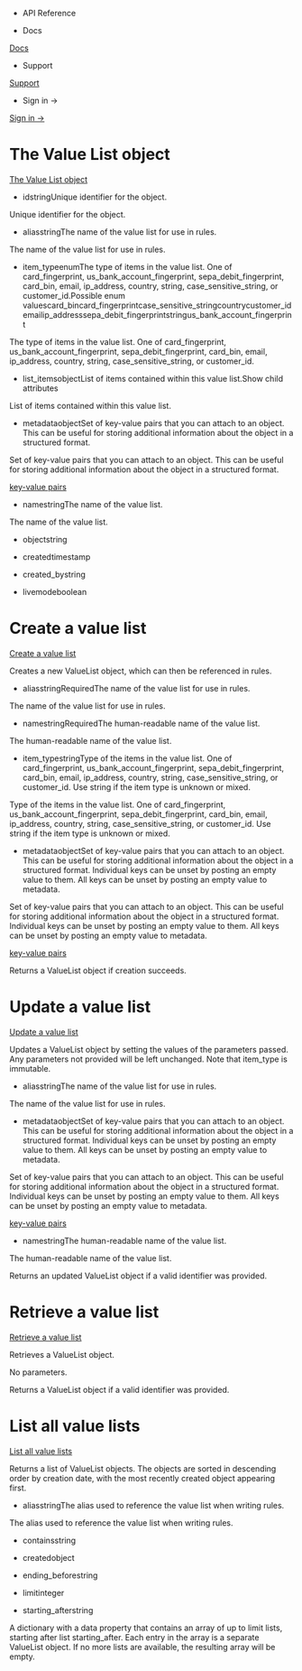 - API Reference

- Docs

[Docs](/)

- Support

[Support](https://support.stripe.com)

- Sign in →

[Sign in →](https://dashboard.stripe.com/login)

# The Value List object

[The Value List object](/api/radar/value_lists/object)

- idstringUnique identifier for the object.

Unique identifier for the object.

- aliasstringThe name of the value list for use in rules.

The name of the value list for use in rules.

- item_typeenumThe type of items in the value list. One of card_fingerprint, us_bank_account_fingerprint, sepa_debit_fingerprint, card_bin, email, ip_address, country, string, case_sensitive_string, or customer_id.Possible enum valuescard_bincard_fingerprintcase_sensitive_stringcountrycustomer_idemailip_addresssepa_debit_fingerprintstringus_bank_account_fingerprint

The type of items in the value list. One of card_fingerprint, us_bank_account_fingerprint, sepa_debit_fingerprint, card_bin, email, ip_address, country, string, case_sensitive_string, or customer_id.

- list_itemsobjectList of items contained within this value list.Show child attributes

List of items contained within this value list.

- metadataobjectSet of key-value pairs that you can attach to an object. This can be useful for storing additional information about the object in a structured format.

Set of key-value pairs that you can attach to an object. This can be useful for storing additional information about the object in a structured format.

[key-value pairs](/api/metadata)

- namestringThe name of the value list.

The name of the value list.

- objectstring

- createdtimestamp

- created_bystring

- livemodeboolean

# Create a value list

[Create a value list](/api/radar/value_lists/create)

Creates a new ValueList object, which can then be referenced in rules.

- aliasstringRequiredThe name of the value list for use in rules.

The name of the value list for use in rules.

- namestringRequiredThe human-readable name of the value list.

The human-readable name of the value list.

- item_typestringType of the items in the value list. One of card_fingerprint, us_bank_account_fingerprint, sepa_debit_fingerprint, card_bin, email, ip_address, country, string, case_sensitive_string, or customer_id. Use string if the item type is unknown or mixed.

Type of the items in the value list. One of card_fingerprint, us_bank_account_fingerprint, sepa_debit_fingerprint, card_bin, email, ip_address, country, string, case_sensitive_string, or customer_id. Use string if the item type is unknown or mixed.

- metadataobjectSet of key-value pairs that you can attach to an object. This can be useful for storing additional information about the object in a structured format. Individual keys can be unset by posting an empty value to them. All keys can be unset by posting an empty value to metadata.

Set of key-value pairs that you can attach to an object. This can be useful for storing additional information about the object in a structured format. Individual keys can be unset by posting an empty value to them. All keys can be unset by posting an empty value to metadata.

[key-value pairs](/api/metadata)

Returns a ValueList object if creation succeeds.

# Update a value list

[Update a value list](/api/radar/value_lists/update)

Updates a ValueList object by setting the values of the parameters passed. Any parameters not provided will be left unchanged. Note that item_type is immutable.

- aliasstringThe name of the value list for use in rules.

The name of the value list for use in rules.

- metadataobjectSet of key-value pairs that you can attach to an object. This can be useful for storing additional information about the object in a structured format. Individual keys can be unset by posting an empty value to them. All keys can be unset by posting an empty value to metadata.

Set of key-value pairs that you can attach to an object. This can be useful for storing additional information about the object in a structured format. Individual keys can be unset by posting an empty value to them. All keys can be unset by posting an empty value to metadata.

[key-value pairs](/api/metadata)

- namestringThe human-readable name of the value list.

The human-readable name of the value list.

Returns an updated ValueList object if a valid identifier was provided.

# Retrieve a value list

[Retrieve a value list](/api/radar/value_lists/retrieve)

Retrieves a ValueList object.

No parameters.

Returns a ValueList object if a valid identifier was provided.

# List all value lists

[List all value lists](/api/radar/value_lists/list)

Returns a list of ValueList objects. The objects are sorted in descending order by creation date, with the most recently created object appearing first.

- aliasstringThe alias used to reference the value list when writing rules.

The alias used to reference the value list when writing rules.

- containsstring

- createdobject

- ending_beforestring

- limitinteger

- starting_afterstring

A dictionary with a data property that contains an array of up to limit lists, starting after list starting_after. Each entry in the array is a separate ValueList object. If no more lists are available, the resulting array will be empty.
